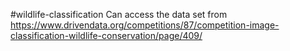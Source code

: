 #wildlife-classification
Can access the data set from https://www.drivendata.org/competitions/87/competition-image-classification-wildlife-conservation/page/409/
